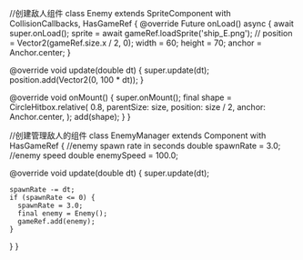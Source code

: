 //创建敌人组件
class Enemy extends SpriteComponent
    with CollisionCallbacks, HasGameRef<SpaceShooterGame> {
  @override
  Future<void> onLoad() async {
    await super.onLoad();
    sprite = await gameRef.loadSprite('ship_E.png');
    // position = Vector2(gameRef.size.x / 2, 0);
    width = 60;
    height = 70;
    anchor = Anchor.center;
  }

  @override
  void update(double dt) {
    super.update(dt);
    position.add(Vector2(0, 100 * dt));
  }

  @override
  void onMount() {
    super.onMount();
    final shape = CircleHitbox.relative(
      0.8,
      parentSize: size,
      position: size / 2,
      anchor: Anchor.center,
    );
    add(shape);
  }
}

//创建管理敌人的组件
class EnemyManager extends Component with HasGameRef<SpaceShooterGame> {
  //enemy spawn rate in seconds
  double spawnRate = 3.0;
  //enemy speed
  double enemySpeed = 100.0;

  @override
  void update(double dt) {
    super.update(dt);

    spawnRate -= dt;
    if (spawnRate <= 0) {
      spawnRate = 3.0;
      final enemy = Enemy();
      gameRef.add(enemy);
    }
  }
}


